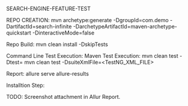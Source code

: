 SEARCH-ENGINE-FEATURE-TEST

REPO CREATION:
mvn archetype:generate -DgroupId=com.demo -DartifactId=search-infinite -DarchetypeArtifactId=maven-archetype-quickstart -DinteractiveMode=false

Repo Build:
mvn clean install -DskipTests

Command Line Test Execution:
Maven Test Execution:
mvn clean test -Dtest=<TestClassName>
mvn clean test -DsuiteXmlFile=<TestNG_XML_FILE>

Report:
allure serve allure-results

Installtion Step:


TODO:
Screenshot attachment in Allur Report.
